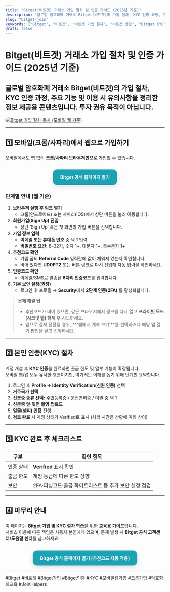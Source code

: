 ```yaml
---
title: "Bitget(비트겟) 거래소 가입 절차 및 인증 가이드 (2025년 기준)"
description: "글로벌 암호화폐 거래소 Bitget(비트겟)의 가입 절차, KYC 인증 과정, 주요 기능 및 이용 시 유의사항을 정리한 정보 제공용 콘텐츠입니다. 투자 권유 목적이 아닙니다."
slug: "bitget-join"
keywords: ["Bitget", "비트겟", "비트겟 가입 절차", "비트겟 인증", "Bitget KYC", "비트겟 거래소 정보", "암호화폐 거래소 안내"]
draft: false
---
```

# Bitget(비트겟) 거래소 가입 절차 및 인증 가이드 (2025년 기준)

글로벌 암호화폐 거래소 Bitget(비트겟)의 가입 절차, KYC 인증 과정, 주요 기능 및 이용 시 유의사항을 정리한 정보 제공용 콘텐츠입니다. 투자 권유 목적이 아닙니다.
---
<a href="https://partner.bitget.com/bg/UD0PT2"
   target="_blank"
   rel="noopener nofollow sponsored">
  <img src="/images/logo.png" alt="Bitget 가입 절차 목차 (모바일 웹 기준)" style="max-width:100%; border-radius:12px;">
</a>

---

## 1️⃣ 모바일(크롬/사파리)에서 웹으로 가입하기

모바일에서도 앱 없이 **크롬/사파리 브라우저만으로** 가입할 수 있습니다.

<div class="bgt-cta-wrap">
  <a href="https://partner.bitget.com/bg/UD0PT2"
     class="bgt-btn"
     target="_blank"
     rel="noopener nofollow sponsored">
    Bitget 공식 홈페이지 열기
  </a>
</div>

### 단계별 안내 (웹 기준)

1. **브라우저 실행 후 링크 열기**  
   - 크롬(안드로이드) 또는 사파리(iOS)에서 상단 버튼을 눌러 이동합니다.
2. **회원가입(Sign Up) 진입**  
   - 상단 ‘Sign Up’ 혹은 첫 화면의 가입 버튼을 선택합니다.
3. **가입 정보 입력**  
   - **이메일 또는 휴대폰 번호** 중 택 1 입력  
   - **비밀번호 요건:** 8–32자, 숫자 1+, 대문자 1+, 특수문자 1+
4. **추천코드 확인**  
   - 가입 폼의 **Referral Code** 입력란에 값이 채워져 있는지 확인합니다.  
   - 비어 있다면 **UD0PT2** 또는 버튼 링크로 다시 진입해 자동 입력을 확인하세요.
5. **인증코드 확인**  
   - 이메일/SMS로 발송된 **6자리 인증코드**를 입력합니다.
6. **기본 보안 설정(권장)**  
   - 로그인 후 프로필 → **Security**에서 **2단계 인증(2FA)** 를 활성화합니다.

> **문제 해결 팁**  
> - 추천코드가 비어 있으면, 같은 브라우저에서 링크를 다시 열고 **프라이빗 모드(시크릿 탭) 해제** 후 시도하세요.  
> - 앱으로 강제 전환될 경우, **'웹에서 계속 보기'**를 선택하거나 해당 앱 열기 팝업을 닫고 진행하세요.

---

## 2️⃣ 본인 인증(KYC) 절차

계정 개설 후 **KYC 인증**을 완료하면 출금 한도 및 일부 기능이 확장됩니다.  
모바일 웹/앱 모두 유사한 흐름이지만, 여기서는 이해를 돕기 위해 단계만 요약합니다.

1. 로그인 후 **Profile → Identity Verification(신원 인증)** 선택  
2. **거주국가 선택**  
3. **신분증 종류 선택:** 주민등록증 / 운전면허증 / 여권 중 택 1  
4. **신분증 앞·뒷면 촬영·업로드**  
5. **얼굴(셀피) 인증** 진행  
6. **검토 완료** 시 계정 상태가 Verified로 표시 (처리 시간은 상황에 따라 상이)

---

## 3️⃣ KYC 완료 후 체크리스트

| 구분 | 확인 항목 |
|---|---|
| 인증 상태 | **Verified** 표시 확인 |
| 출금 한도 | 계정 등급에 따른 한도 상향 |
| 보안 | 2FA·피싱코드·출금 화이트리스트 등 추가 보안 설정 점검 |

---

## 4️⃣ 마무리 안내

이 페이지는 **Bitget 가입 및 KYC 절차 학습**을 위한 **교육용 가이드**입니다.  
서비스 이용에 따른 책임은 사용자 본인에게 있으며, 문제 발생 시 **Bitget 공식 고객센터/도움말 센터**를 참고하세요.

<div class="bgt-cta-wrap">
  <a href="https://partner.bitget.com/bg/UD0PT2"
     class="bgt-btn"
     target="_blank"
     rel="noopener nofollow sponsored">
    Bitget 공식 홈페이지 열기 (추천코드 자동 적용)
  </a>
</div>

---

#Bitget #비트겟 #Bitget가입 #Bitget인증 #KYC #모바일웹가입 #크롬가입 #암호화폐교육 #JoinHelpers

<style>
/* Bitget 스타일 CTA 버튼 (브랜드 톤) */
.bgt-cta-wrap{ display:flex; justify-content:center; margin:28px 0 14px; }
.bgt-btn{
  display:inline-block;
  background:#1DA2B4;            /* Bitget teal */
  color:#fff; font-weight:700; letter-spacing:.2px;
  padding:14px 24px; border-radius:14px; text-decoration:none;
  box-shadow:0 6px 16px rgba(0,0,0,.12);
  transition:transform .08s ease, box-shadow .2s ease, opacity .2s ease;
}
.bgt-btn:hover{ transform:translateY(-1px); box-shadow:0 10px 24px rgba(0,0,0,.18); opacity:.98; }
.bgt-btn:active{ transform:translateY(0); box-shadow:0 4px 12px rgba(0,0,0,.12); }
@media (max-width:520px){ .bgt-btn{ width:100%; text-align:center; } }
@media (prefers-color-scheme: dark){ .bgt-btn{ background:#178A99; } } /* 다크 모드 보정 */
</style>
